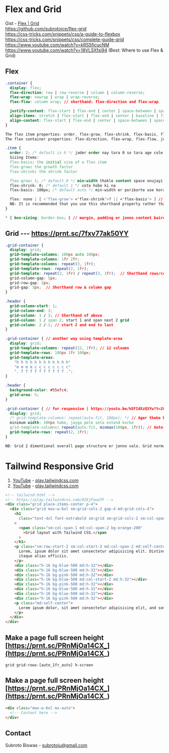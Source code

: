 # Flex and Grid

Gist - [Flex | Grid](https://gist.github.com/subrotoice/128411f202c40fd35346d6995102c109) <br >
https://github.com/subrotoice/flex-grid <br >
https://css-tricks.com/snippets/css/a-guide-to-flexbox <br >
https://css-tricks.com/snippets/css/complete-guide-grid <br >
https://www.youtube.com/watch?v=kRS5ficucNM <br >
https://www.youtube.com/watch?v=18VLSXfsj94 (Best: Where to use Flex & Grid)

## Flex

```css
.container {
  display: flex;
  flex-direction: row | row-reverse | column | column-reverse;
  flex-wrap: nowrap | wrap | wrap-reverse;
  flex-flow: column wrap; // shorthand: flex-direction and flex-wrap

  justify-content: flex-start | flex-end | center | space-between | space-around | space-evenly | start | end | left | right ... + safe | unsafe;
  align-items: stretch | flex-start | flex-end | center | baseline | first baseline | last baseline | start | end | self-start | self-end + ... safe | unsafe;
  align-content: flex-start | flex-end | center | space-between | space-around | space-evenly | stretch | start | end | baseline | first baseline | last baseline + ... safe | unsafe;
}

The flex item properties: order, flex-grow, flex-shrink, flex-basis, flex, align-self
The flex container properties: flex-direction, flex-wrap, flex-flow, justify-content, align-items, align-content

.item {
  order: 2; /* default is 0 */ jader order nay tara 0 so tara age cole asbe
  Sizing Items:
  flex-basis: the initial size of a flex item
  flex-grow: the growth factor
  flex-shrink: the shrink factor

  flex-grow: 1; /* default 0 */ min-width thakle content space onujayi barbe, Kono item e value 3 thakle onno item theke 3 times barbe
  flex-shrink: 0; /* default 1 */ coto hobe ki na
  flex-basis: 100px; /* default auto */ min-width er poriborte use kora valo

  flex: none | [ <'flex-grow'> <'flex-shrink'>? || <'flex-basis'> ] // shorthand for flex-grow, flex-shrink and flex-basis combined
  NB: It is recommended that you use this shorthand property rather than set the individual properties. The shorthand sets the other values intelligently.
}

* { box-sizing: border-box; } // margin, padding er jonno content baire gele, https://www.w3schools.com/css/tryit.asp?filename=trycss3_box-sizing_new
```

## Grid --- https://prnt.sc/7fxv77ak50YY

```css
.grid-container {
  display: grid;
  grid-template-columns: 100px auto 100px;
  grid-template-columns: 1fr 2fr;
  grid-template-columns: repeat(3, 1fr);
  grid-template-rows: repeat(2, 1fr);
  grid-template: repeat(2, 1fr) / repeat(3, 1fr);  // Shorthand rows/columns
  grid-column-gap: 5px;
  grid-row-gap: 2px;
  grid-gap: 5px;  // Shorthand row & column gap
}

.header {
  grid-column-start: 1;
  grid-column-end: 3;
  grid-column: 1 / 3; // Shorthand of above
  grid-column: 1 / span 2; start 1 and span next 2 grid
  grid-column: 2 /-1; // start 2 and end to last
}

.grid-container { // another way using template-area
  display: grid;
  grid-template-columns: repeat(12, 1fr); // 12 coloums
  grid-template-rows: 100px 1fr 100px;
  grid-template-areas:
    "h h h h h h h h h h h h"
    "m m m m c c c c c c c c"
    ". f f f f f f f f f f .";
}

.header {
  background-color: #55efc4;
  grid-area: h;
}

.grid-container { // for responsive | https://youtu.be/kEFIdXzQXYw?t=2062
  display: grid;
  /* grid-template-columns: repeat(auto-fit, 100px); */ // Ager theke bole dibo na koyta colom hobe | minimum width: 100px hobe,
  minimum width: 100px hobe, jayga pele seta extend korbe
  grid-template-columns: repeat(auto-fit, minmax(100px, 1fr)); // Auto-fit dile kichu place last e blank theke tar jonno, https://github.com/subrotoice/flex-grid/blob/master/grid_10element.html
  grid-template-rows: repeat(2, 1fr);
}

NB: Grid 2 dimentional overall page structure er jonno valo, Grid normally x axis er jonno. kono section er modde valo
```

# Tailwind Responsive Grid

1. [YouTube](https://www.youtube.com/watch?v=b-hrxkgkG-s) - [play.tailwindcss.com](https://play.tailwindcss.com/9IEjFauwTF)
2. [YouTube](https://www.youtube.com/watch?v=WJDw1J7FZnE) - [play.tailwindcss.com](https://play.tailwindcss.com/Gnn3B6nBx5)

```html
<!-- tailwind.html -->
<!-- https://play.tailwindcss.com/9IEjFauwTF -->
<div class="grid place-items-center p-4">
  <div class="grid max-w-6xl sm:grid-cols-2 gap-4 md:grid-cols-4">
    <h1
      class="text-4xl font-extrabold sm:grid sm:grid-cols-2 sm:col-span-2 sm:gap-4 md:col-span-3"
    >
      <span class="sm:col-span-1 md:col-span-2 bg-orange-200"
        >Grid layout with Tailwind CSS.</span
      >
    </h1>
    <p class="sm:row-start-2 sm:col-start-2 md:col-span-2 md:self-center">
      Lorem, ipsum dolor sit amet consectetur adipisicing elit. Distinctio hic
      itaque alias officiis.
    </p>
    <div class="h-16 bg-blue-500 md:h-32"></div>
    <div class="h-16 bg-blue-500 md:h-32"></div>
    <div class="h-16 bg-pink-500 md:h-32"></div>
    <div class="h-16 bg-blue-500 md:col-start-2 md:h-32"></div>
    <div class="h-16 bg-pink-500 md:h-32"></div>
    <div class="h-16 bg-blue-500 md:h-32"></div>
    <div class="h-16 bg-blue-500 md:h-32"></div>
    <div class="h-16 bg-pink-500 md:h-32"></div>
    <p class="md:self-center">
      Lorem ipsum dolor, sit amet consectetur adipisicing elit, and some more.
    </p>
  </div>
</div>
```
## Make a page full screen height [https://prnt.sc/PRnMjOa14CX_](https://prnt.sc/PRnMjOa14CX_)
```
grid grid-rows-[auto_1fr_auto] h-screen
```
## Make a page full screen height [https://prnt.sc/PRnMjOa14CX_](https://prnt.sc/PRnMjOa14CX_)
```html
<div class="max-w-6xl mx-auto">
  <!-- Content here -->
</div>
```
<!-- CONTACT -->
## Contact
Subroto Biswas - [subrotoiu@gmail.com](mailto:subrotoiu@gmail.com)
